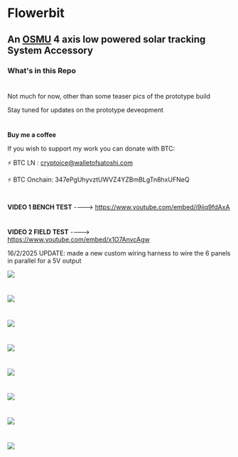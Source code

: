 # **Flowerbit** 

## **An <a href="https://osmu.wiki/osmu/about/" target="_blank">OSMU</a> 4 axis low powered solar tracking System Accessory**

### What's in this Repo
#
Not much for now, other than some teaser pics of the prototype build

Stay tuned for updates on the prototype deveopment 

#

**Buy me a coffee**

If you wish to support my work you can donate with BTC: 

⚡ BTC LN : cryptoice@walletofsatoshi.com

⚡ BTC Onchain: 347ePgUhyvztUWVZ4YZBmBLgTn8hxUFNeQ

#
**VIDEO 1 BENCH TEST** ----> https://www.youtube.com/embed/i9iiq9fdAxA
#
**VIDEO 2 FIELD TEST** ----> https://www.youtube.com/embed/x1O7AnvcAgw


16/2/2025 UPDATE: 
made a new custom wiring harness to wire the 6 panels in parallel for a 5V output

![](pics/photo_5875152598640739764_y.jpg)
#
![](pics/photo_5875152598640739766_y.jpg)
#
![](pics/photo_5875152598640739765_y.jpg)
#
![](pics/photo_5875152598640739767_y.jpg)
#
![](pics/photo_5875272252134639567_y.jpg)
#


#
![](pics/IMG_20250129_155012.jpg)
#
![](pics/IMG_20250129_155018.jpg)
#
![](pics/IMG_20250125_143705.jpg)